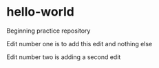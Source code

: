 # hello-world
Beginning practice repository

Edit number one is to add this edit and nothing else

Edit number two is adding a second edit
